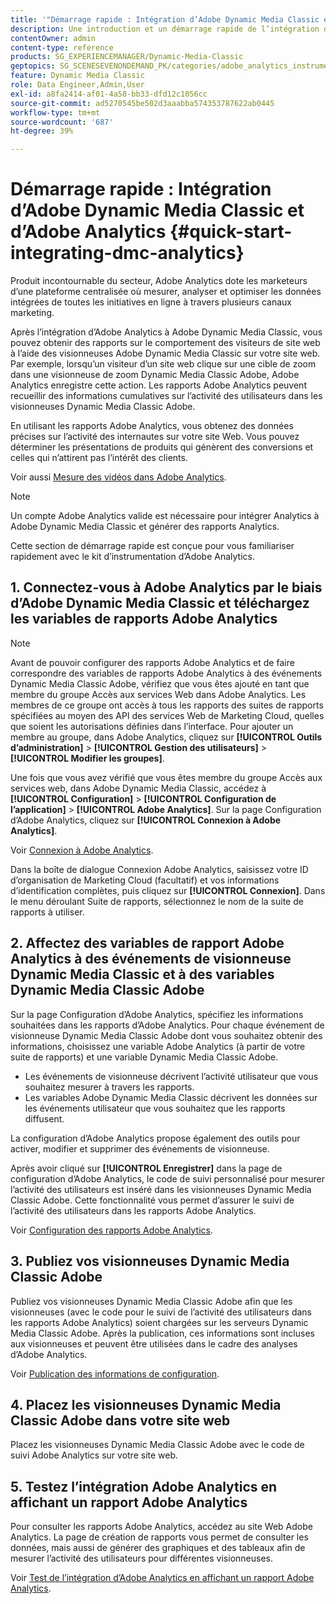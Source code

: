 ```yaml
---
title: '"Démarrage rapide : Intégration d’Adobe Dynamic Media Classic et d’Adobe Analytics"'
description: Une introduction et un démarrage rapide de l’intégration d’Adobe Dynamic Media Classic et d’Adobe Analytics pour vous aider à démarrer rapidement.
contentOwner: admin
content-type: reference
products: SG_EXPERIENCEMANAGER/Dynamic-Media-Classic
geptopics: SG_SCENESEVENONDEMAND_PK/categories/adobe_analytics_instrumentation_kit
feature: Dynamic Media Classic
role: Data Engineer,Admin,User
exl-id: a8fa2414-af01-4a58-bb33-dfd12c1056cc
source-git-commit: ad5270545be502d3aaabba574353787622ab0445
workflow-type: tm+mt
source-wordcount: '687'
ht-degree: 39%

---
```


# Démarrage rapide : Intégration d’Adobe Dynamic Media Classic et d’Adobe Analytics {#quick-start-integrating-dmc-analytics}

Produit incontournable du secteur, Adobe Analytics dote les marketeurs d’une plateforme centralisée où mesurer, analyser et optimiser les données intégrées de toutes les initiatives en ligne à travers plusieurs canaux marketing.

Après l’intégration d’Adobe Analytics à Adobe Dynamic Media Classic, vous pouvez obtenir des rapports sur le comportement des visiteurs de site web à l’aide des visionneuses Adobe Dynamic Media Classic sur votre site web. Par exemple, lorsqu’un visiteur d’un site web clique sur une cible de zoom dans une visionneuse de zoom Dynamic Media Classic Adobe, Adobe Analytics enregistre cette action. Les rapports Adobe Analytics peuvent recueillir des informations cumulatives sur l’activité des utilisateurs dans les visionneuses Dynamic Media Classic Adobe.

En utilisant les rapports Adobe Analytics, vous obtenez des données précises sur l’activité des internautes sur votre site Web. Vous pouvez déterminer les présentations de produits qui génèrent des conversions et celles qui n’attirent pas l’intérêt des clients.

Voir aussi [Mesure des vidéos dans Adobe Analytics](https://experienceleague.adobe.com/docs/media-analytics/using/media-overview.html).

>[!NOTE]
>
>Un compte Adobe Analytics valide est nécessaire pour intégrer Analytics à Adobe Dynamic Media Classic et générer des rapports Analytics.

Cette section de démarrage rapide est conçue pour vous familiariser rapidement avec le kit d’instrumentation d’Adobe Analytics. 

## 1. Connectez-vous à Adobe Analytics par le biais d’Adobe Dynamic Media Classic et téléchargez les variables de rapports Adobe Analytics

>[!NOTE]
>
>Avant de pouvoir configurer des rapports Adobe Analytics et de faire correspondre des variables de rapports Adobe Analytics à des événements Dynamic Media Classic Adobe, vérifiez que vous êtes ajouté en tant que membre du groupe Accès aux services Web dans Adobe Analytics. Les membres de ce groupe ont accès à tous les rapports des suites de rapports spécifiées au moyen des API des services Web de Marketing Cloud, quelles que soient les autorisations définies dans l’interface. Pour ajouter un membre au groupe, dans Adobe Analytics, cliquez sur **[!UICONTROL Outils d’administration]** > **[!UICONTROL Gestion des utilisateurs]** > **[!UICONTROL Modifier les groupes]**.

Une fois que vous avez vérifié que vous êtes membre du groupe Accès aux services web, dans Adobe Dynamic Media Classic, accédez à **[!UICONTROL Configuration]** > **[!UICONTROL Configuration de l’application]** > **[!UICONTROL Adobe Analytics]**. Sur la page Configuration d’Adobe Analytics, cliquez sur **[!UICONTROL Connexion à Adobe Analytics]**.

Voir [Connexion à Adobe Analytics](log-analytics.md#log_in_to_adobe_analytics).

Dans la boîte de dialogue Connexion Adobe Analytics, saisissez votre ID d’organisation de Marketing Cloud (facultatif) et vos informations d’identification complètes, puis cliquez sur **[!UICONTROL Connexion]**. Dans le menu déroulant Suite de rapports, sélectionnez le nom de la suite de rapports à utiliser.

## 2. Affectez des variables de rapport Adobe Analytics à des événements de visionneuse Dynamic Media Classic et à des variables Dynamic Media Classic Adobe

Sur la page Configuration d’Adobe Analytics, spécifiez les informations souhaitées dans les rapports d’Adobe Analytics. Pour chaque événement de visionneuse Dynamic Media Classic Adobe dont vous souhaitez obtenir des informations, choisissez une variable Adobe Analytics (à partir de votre suite de rapports) et une variable Dynamic Media Classic Adobe.

* Les événements de visionneuse décrivent l’activité utilisateur que vous souhaitez mesurer à travers les rapports.
* Les variables Adobe Dynamic Media Classic décrivent les données sur les événements utilisateur que vous souhaitez que les rapports diffusent.

La configuration d’Adobe Analytics propose également des outils pour activer, modifier et supprimer des événements de visionneuse.

Après avoir cliqué sur **[!UICONTROL Enregistrer]** dans la page de configuration d’Adobe Analytics, le code de suivi personnalisé pour mesurer l’activité des utilisateurs est inséré dans les visionneuses Dynamic Media Classic Adobe. Cette fonctionnalité vous permet d’assurer le suivi de l’activité des utilisateurs dans les rapports Adobe Analytics.

Voir [Configuration des rapports Adobe Analytics](configuring-analytics-reports.md#configuring_adobe_analytics_reports).

## 3. Publiez vos visionneuses Dynamic Media Classic Adobe

Publiez vos visionneuses Dynamic Media Classic Adobe afin que les visionneuses (avec le code pour le suivi de l’activité des utilisateurs dans les rapports Adobe Analytics) soient chargées sur les serveurs Dynamic Media Classic Adobe. Après la publication, ces informations sont incluses aux visionneuses et peuvent être utilisées dans le cadre des analyses d’Adobe Analytics.

Voir [Publication des informations de configuration](publishing-analytics-configuration-information.md#publishing_adobe_analytics_configuration_information).

## 4. Placez les visionneuses Dynamic Media Classic Adobe dans votre site web

Placez les visionneuses Dynamic Media Classic Adobe avec le code de suivi Adobe Analytics sur votre site web.

## 5. Testez l’intégration Adobe Analytics en affichant un rapport Adobe Analytics

Pour consulter les rapports Adobe Analytics, accédez au site Web Adobe Analytics. La page de création de rapports vous permet de consulter les données, mais aussi de générer des graphiques et des tableaux afin de mesurer l’activité des utilisateurs pour différentes visionneuses.

Voir [Test de l’intégration d’Adobe Analytics en affichant un rapport Adobe Analytics](testing-integration-viewing-analytics-report.md#testing_the_integration_by_viewing_an_adobe_analytics_report).
